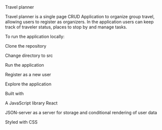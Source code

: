 Travel planner

Travel planner is a single page CRUD Application to organize group travel, allowing users to register as organizers. In the application users can keep track of traveler status, places to stop by and manage tasks.

To run the application locally:

Clone the repository

Change directory to src

Run the application

Register as a new user

Explore the application

Built with

A JavaScript library React

JSON-server as a server for storage and conditional rendering of user data

Styled with CSS

